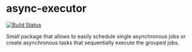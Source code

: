 # async-executor

[![Build Status](https://travis-ci.com/github/DACUS1995/async-executorr.svg?branch=master)](https://travis-ci.com/github/DACUS1995/async-executor)

Small package that allows to easily schedule single asynchronous jobs or create asynchronous tasks that sequentially execute the grouped jobs.
